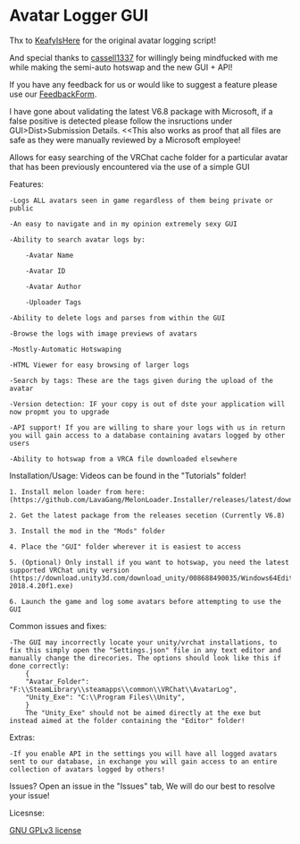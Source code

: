 # Avatar Logger GUI

Thx to [KeafyIsHere](https://github.com/KeafyIsHere) for the original avatar logging script!

And special thanks to [cassell1337](https://github.com/cassell1337) for willingly being mindfucked with me while making the semi-auto hotswap and the new GUI + API!

If you have any feedback for us or would like to suggest a feature please use our [FeedbackForm](https://forms.gle/QifnS6ZSa8fse9yF7).

I have gone about validating the latest V6.8 package with Microsoft, if a false positive is detected please follow the insructions under GUI>Dist>Submission Details. <<This also works as proof that all files are safe as they were manually reviewed by a Microsoft employee!

Allows for easy searching of the VRChat cache folder for a particular avatar that has been previously encountered via the use of a simple GUI

Features:

	-Logs ALL avatars seen in game regardless of them being private or public
	
	-An easy to navigate and in my opinion extremely sexy GUI
	
	-Ability to search avatar logs by:
	
		-Avatar Name
		
		-Avatar ID
		
		-Avatar Author
		
		-Uploader Tags
		
	-Ability to delete logs and parses from within the GUI
	
	-Browse the logs with image previews of avatars
	
	-Mostly-Automatic Hotswaping
	
	-HTML Viewer for easy browsing of larger logs
	
	-Search by tags: These are the tags given during the upload of the avatar
	
	-Version detection: IF your copy is out of dste your application will now propmt you to upgrade

    -API support! If you are willing to share your logs with us in return you will gain access to a database containing avatars logged by other users

    -Ability to hotswap from a VRCA file downloaded elsewhere

Installation/Usage: Videos can be found in the "Tutorials" folder!
	
    1. Install melon loader from here: (https://github.com/LavaGang/MelonLoader.Installer/releases/latest/download/MelonLoader.Installer.exe)

    2. Get the latest package from the releases secetion (Currently V6.8)

    3. Install the mod in the "Mods" folder

    4. Place the "GUI" folder wherever it is easiest to access

    5. (Optional) Only install if you want to hotswap, you need the latest supported VRChat unity version (https://download.unity3d.com/download_unity/008688490035/Windows64EditorInstaller/UnitySetup64-2018.4.20f1.exe)

    6. Launch the game and log some avatars before attempting to use the GUI

Common issues and fixes:

    -The GUI may incorrectly locate your unity/vrchat installations, to fix this simply open the "Settings.json" file in any text editor and manually change the direcories. The options should look like this if done correctly:
        {
        "Avatar_Folder": "F:\\SteamLibrary\\steamapps\\common\\VRChat\\AvatarLog",
        "Unity_Exe": "C:\\Program Files\\Unity",
        }
        The "Unity_Exe" should not be aimed directly at the exe but instead aimed at the folder containing the "Editor" folder!
Extras:

    -If you enable API in the settings you will have all logged avatars sent to our database, in exchange you will gain access to an entire collection of avatars logged by others!

Issues? Open an issue in the "Issues" tab, We will do our best to resolve your issue!

Licesnse:

[GNU GPLv3 license](https://www.gnu.org/licenses/gpl-3.0.en.html)
